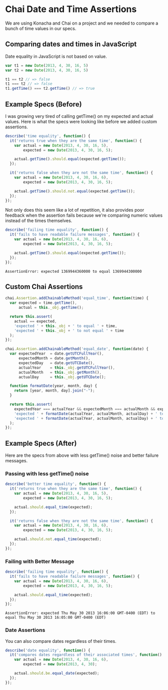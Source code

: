 # Chai Date and Time Assertions

We are using Konacha and Chai on a project and we needed to compare a
bunch of time values in our specs.

## Comparing dates and times in JavaScript

Date equality in JavaScript is not based on value.

```javascript
var t1 = new Date(2013, 4, 30, 16, 5)
var t2 = new Date(2013, 4, 30, 16, 5)

t1 == t2 // => false
t1 === t2 // => false
t1.getTime() === t2.getTime() // => true
```

## Example Specs (Before)

I was growing very tired of calling getTime() on my expected and
actual values. Here is what the specs were looking like before we
added custom assertions.

```javascript
describe('time equality', function() {
  it('returns true when they are the same time', function() {
    var actual = new Date(2013, 4, 30, 16, 5),
        expected = new Date(2013, 4, 30, 16, 5);

    actual.getTime().should.equal(expected.getTime());
  });

  it('returns false when they are not the same time', function() {
    var actual = new Date(2013, 4, 30, 16, 6),
        expected = new Date(2013, 4, 30, 16, 5);

    actual.getTime().should.not.equal(expected.getTime());
  });
});
```

Not only does this seem like a lot of repetition, it also provides
poor feedback when the assertion fails because we're comparing numeric
values instead of the times themselves.

```javascript
describe('failing time equality', function() {
  it('fails to have readable failure messages', function() {
    var actual = new Date(2013, 4, 30, 16, 6),
        expected = new Date(2013, 4, 30, 16, 5);

    actual.getTime().should.equal(expected.getTime());
  });
});
```

    AssertionError: expected 1369944360000 to equal 1369944300000

## Custom Chai Assertions

```javascript
chai.Assertion.addChainableMethod('equal_time', function(time) {
  var expected = time.getTime(),
      actual = this._obj.getTime();

  return this.assert(
    actual == expected,
    'expected ' + this._obj + ' to equal ' + time,
    'expected ' + this._obj + ' to not equal ' + time
  );
});

chai.Assertion.addChainableMethod('equal_date', function(date) {
  var expectedYear  = date.getUTCFullYear(),
      expectedMonth = date.getMonth(),
      expectedDay   = date.getUTCDate(),
      actualYear    = this._obj.getUTCFullYear(),
      actualMonth   = this._obj.getMonth(),
      actualDay     = this._obj.getUTCDate();

  function formatDate(year, month, day) {
    return [year, month, day].join("-");
  }

  return this.assert(
    expectedYear === actualYear && expectedMonth === actualMonth && expectedDay === actualDay,
    'expected ' + formatDate(actualYear, actualMonth, actualDay) + ' to equal' + formatDate(expectedYear, expectedMonth, expectedDay),
    'expected ' + formatDate(actualYear, actualMonth, actualDay) + ' to not equal' + formatDate(expectedYear, expectedMonth, expectedDay)
  );
});
```

## Example Specs (After)

Here are the specs from above with less getTime() noise and better failure messages.

### Passing with less getTime() noise

```javascript
describe('better time equality', function() {
  it('returns true when they are the same time', function() {
    var actual = new Date(2013, 4, 30, 16, 5),
        expected = new Date(2013, 4, 30, 16, 5);

    actual.should.equal_time(expected);
  });

  it('returns false when they are not the same time', function() {
    var actual = new Date(2013, 4, 30, 16, 6),
        expected = new Date(2013, 4, 30, 16, 5);

    actual.should.not.equal_time(expected);
  });
});
```

### Failing with Better Message

```javascript
describe('failing time equality', function() {
  it('fails to have readable failure messages', function() {
    var actual = new Date(2013, 4, 30, 16, 6),
        expected = new Date(2013, 4, 30, 16, 5);

    actual.should.equal_time(expected);
  });
});
```

    AssertionError: expected Thu May 30 2013 16:06:00 GMT-0400 (EDT) to equal Thu May 30 2013 16:05:00 GMT-0400 (EDT)

### Date Assertions

You can also compare dates regardless of their times.

```javascript
describe('date equality', function() {
  it('compares dates regardless of their associated times', function() {
    var actual = new Date(2013, 4, 30, 16, 6),
        expected = new Date(2013, 4, 30);

    actual.should.be.equal_date(expected);
  });
});
```
